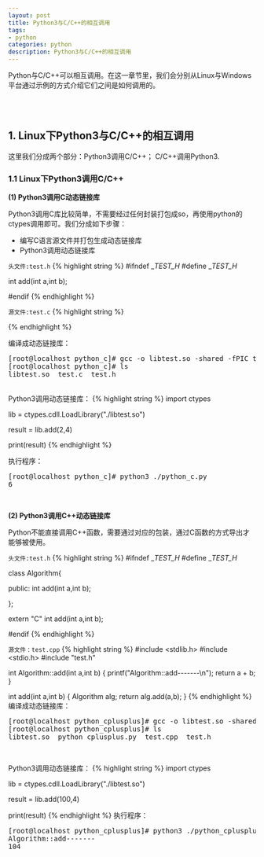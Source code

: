 ```yaml
---
layout: post
title: Python3与C/C++的相互调用
tags:
- python
categories: python
description: Python3与C/C++的相互调用
---
```


Python与C/C++可以相互调用。在这一章节里，我们会分别从Linux与Windows平台通过示例的方式介绍它们之间是如何调用的。



<!-- more -->

<br />
<br />

## 1. Linux下Python3与C/C++的相互调用

这里我们分成两个部分：Python3调用C/C++； C/C++调用Python3.

### 1.1 Linux下Python3调用C/C++

**(1) Python3调用C动态链接库**

Python3调用C库比较简单，不需要经过任何封装打包成so，再使用python的ctypes调用即可。我们分成如下步骤：

* 编写C语言源文件并打包生成动态链接库
* Python3调用动态链接库

```头文件:test.h```
{% highlight string %}
#ifndef __TEST_H_
#define __TEST_H_


int add(int a,int b);


#endif
{% endhighlight %}

```源文件:test.c```
{% highlight string %}

{% endhighlight %}

编译成动态链接库：
<pre>
[root@localhost python_c]# gcc -o libtest.so -shared -fPIC test.c
[root@localhost python_c]# ls
libtest.so  test.c  test.h
</pre>

<br />
Python3调用动态链接库：
{% highlight string %}
import ctypes

lib = ctypes.cdll.LoadLibrary("./libtest.so")

result = lib.add(2,4)

print(result)
{% endhighlight %}

执行程序：
<pre>
[root@localhost python_c]# python3 ./python_c.py 
6
</pre>

<br />

**(2) Python3调用C++动态链接库**

Python不能直接调用C++函数，需要通过对应的包装，通过C函数的方式导出才能够被使用。

```头文件:test.h```
{% highlight string %}
#ifndef __TEST_H_
#define __TEST_H_

class Algorithm{

public:
        int add(int a,int b);

};


extern "C" int add(int a,int b);



#endif
{% endhighlight %}

```源文件：test.cpp```
{% highlight string %}
#include <stdlib.h>
#include <stdio.h>
#include "test.h"

int Algorithm::add(int a,int b)
{
        printf("Algorithm::add-------\n");
        return a + b;
}

int add(int a,int b)
{
        Algorithm alg;
        return alg.add(a,b);
}
{% endhighlight %}
编译成动态链接库：
<pre>
[root@localhost python_cplusplus]# gcc -o libtest.so -shared -fPIC  test.cpp
[root@localhost python_cplusplus]# ls
libtest.so  python_cplusplus.py  test.cpp  test.h
</pre>

<br />

Python3调用动态链接库：
{% highlight string %}
import ctypes

lib = ctypes.cdll.LoadLibrary("./libtest.so")

result = lib.add(100,4)

print(result)
{% endhighlight %}
执行程序：
<pre>
[root@localhost python_cplusplus]# python3 ./python_cplusplus.py 
Algorithm::add-------
104
</pre>
  







<br />
<br />
<br />

